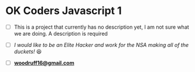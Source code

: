 # OK Coders Javascript 1

- [ ] This is a project that currently has no description yet, I am not sure what we are doing. A description is required

- [ ] *I would like to be an Elite Hacker and work for the NSA making all of the duckets!* :laughing:

- [ ] **woodruff16@gmail.com**